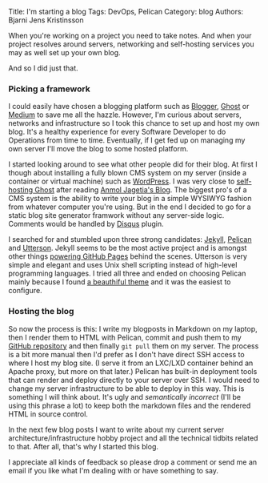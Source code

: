 Title:    I'm starting a blog
Tags:     DevOps, Pelican
Category: blog
Authors:  Bjarni Jens Kristinsson

When you're working on a project you need to take notes. And when your project resolves around servers, networking and self-hosting services you may as well set up your own blog.

And so I did just that.

### Picking a framework

I could easily have chosen a blogging platform such as [Blogger](https://www.blogger.com/), [Ghost](https://ghost.org/) or [Medium](https://medium.com/) to save me all the hazzle. However, I'm curious about servers, networks and infrastructure so I took this chance to set up and host my own blog. It's a healthy experience for every Software Developer to do Operations from time to time. Eventually, if I get fed up on managing my own server I'll move the blog to some hosted platform.

I started looking around to see what other people did for their blog. At first I though about installing a fully blown CMS system on my server (inside a container or virtual machine) such as [WordPress](https://wordpress.org/). I was very close to [self-hosting Ghost](http://support.ghost.org/developers/) after reading [Anmol Jagetia's Blog](https://blog.anmoljagetia.me/why-ghost/). The biggest pro's of a CMS system is the ability to write your blog in a simple WYSIWYG fashion from whatever computer you're using. But in the end I decided to go for a static blog site generator framwork without any server-side logic. Comments would be handled by [Disqus](https://disqus.com/) plugin.

I searched for and stumbled upon three strong candidates: [Jekyll](https://jekyllrb.com/), [Pelican](http://blog.getpelican.com/) and [Utterson](https://github.com/stef/utterson). Jekyll seems to be the most active project and is amongst other things [powering GitHub Pages](https://jekyllrb.com/docs/github-pages/) behind the scenes. Utterson is very simple and elegant and uses Unix shell scripting instead of high-level programming languages. I tried all three and ended on choosing Pelican mainly because I found [a beauthiful theme](https://blog.alexandrevicenzi.com/flex-pelican-theme.html) and it was the easiest to configure.

### Hosting the blog

So now the process is this: I write my blogposts in Markdown on my laptop, then I render them to HTML with Pelican, commit and push them to my [GitHub repository](https://github.com/bjk17/blog) and then finally ``git pull`` them on my server. The process is a bit more manual then I'd prefer as I don't have direct SSH access to where I host my blog site. (I serve it from an LXC/LXD container behind an Apache proxy, but more on that later.) Pelican has built-in deployment tools that can render and deploy directly to your server over SSH. I would need to change my server infrastructure to be able to deploy in this way. This is something I will think about. It's ugly and *semantically incorrect* (I'll be using this phrase a lot) to keep both the markdown files and the rendered HTML in source control. 

In the next few blog posts I want to write about my current server architecture/infrastructure hobby project and all the technical tidbits related to that. After all, that's why I started this blog.

I appreciate all kinds of feedback so please drop a comment or send me an email if you like what I'm dealing with or have something to say.
